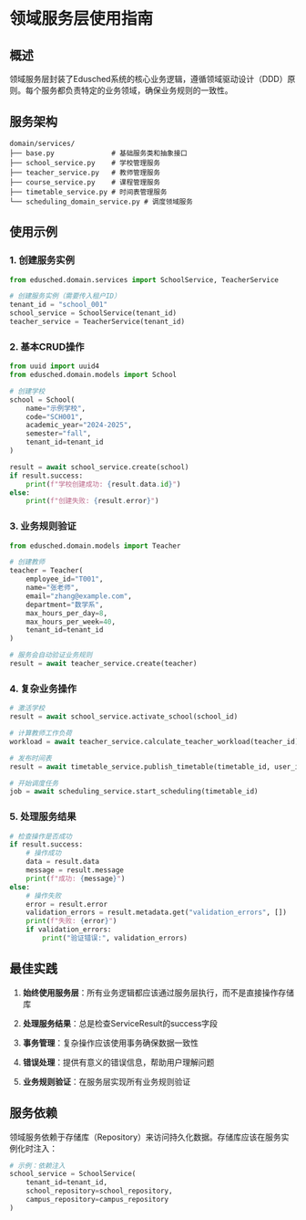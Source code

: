 # 领域服务层使用指南

## 概述

领域服务层封装了Edusched系统的核心业务逻辑，遵循领域驱动设计（DDD）原则。每个服务都负责特定的业务领域，确保业务规则的一致性。

## 服务架构

```
domain/services/
├── base.py              # 基础服务类和抽象接口
├── school_service.py    # 学校管理服务
├── teacher_service.py   # 教师管理服务
├── course_service.py    # 课程管理服务
├── timetable_service.py # 时间表管理服务
└── scheduling_domain_service.py # 调度领域服务
```

## 使用示例

### 1. 创建服务实例

```python
from edusched.domain.services import SchoolService, TeacherService

# 创建服务实例（需要传入租户ID）
tenant_id = "school_001"
school_service = SchoolService(tenant_id)
teacher_service = TeacherService(tenant_id)
```

### 2. 基本CRUD操作

```python
from uuid import uuid4
from edusched.domain.models import School

# 创建学校
school = School(
    name="示例学校",
    code="SCH001",
    academic_year="2024-2025",
    semester="fall",
    tenant_id=tenant_id
)

result = await school_service.create(school)
if result.success:
    print(f"学校创建成功: {result.data.id}")
else:
    print(f"创建失败: {result.error}")
```

### 3. 业务规则验证

```python
from edusched.domain.models import Teacher

# 创建教师
teacher = Teacher(
    employee_id="T001",
    name="张老师",
    email="zhang@example.com",
    department="数学系",
    max_hours_per_day=8,
    max_hours_per_week=40,
    tenant_id=tenant_id
)

# 服务会自动验证业务规则
result = await teacher_service.create(teacher)
```

### 4. 复杂业务操作

```python
# 激活学校
result = await school_service.activate_school(school_id)

# 计算教师工作负荷
workload = await teacher_service.calculate_teacher_workload(teacher_id)

# 发布时间表
result = await timetable_service.publish_timetable(timetable_id, user_id)

# 开始调度任务
job = await scheduling_service.start_scheduling(timetable_id)
```

### 5. 处理服务结果

```python
# 检查操作是否成功
if result.success:
    # 操作成功
    data = result.data
    message = result.message
    print(f"成功: {message}")
else:
    # 操作失败
    error = result.error
    validation_errors = result.metadata.get("validation_errors", [])
    print(f"失败: {error}")
    if validation_errors:
        print("验证错误:", validation_errors)
```

## 最佳实践

1. **始终使用服务层**：所有业务逻辑都应该通过服务层执行，而不是直接操作存储库

2. **处理服务结果**：总是检查ServiceResult的success字段

3. **事务管理**：复杂操作应该使用事务确保数据一致性

4. **错误处理**：提供有意义的错误信息，帮助用户理解问题

5. **业务规则验证**：在服务层实现所有业务规则验证

## 服务依赖

领域服务依赖于存储库（Repository）来访问持久化数据。存储库应该在服务实例化时注入：

```python
# 示例：依赖注入
school_service = SchoolService(
    tenant_id=tenant_id,
    school_repository=school_repository,
    campus_repository=campus_repository
)
```